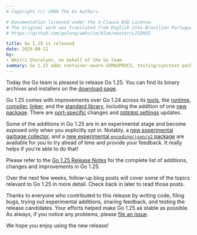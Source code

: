 ```yaml
---
# Copyright (c) 2009 The Go Authors.

# Documentation licensed under the 3-Clause BSD License.
# The original work was translated from English into Brazilian Portuguese.
# https://github.com/golang/website/blob/master/LICENSE

title: Go 1.25 is released
date: 2025-08-12
by:
- Dmitri Shuralyov, on behalf of the Go team
summary: Go 1.25 adds container-aware GOMAXPROCS, testing/synctest package, experimental GC, experimental encoding/json/v2, and more.
---
```


Today the Go team is pleased to release Go 1.25.
You can find its binary archives and installers on the [download page](/dl/).

Go 1.25 comes with improvements over Go 1.24 across
its [tools](/doc/go1.25#tools),
the [runtime](/doc/go1.25#runtime),
[compiler](/doc/go1.25#compiler),
[linker](/doc/go1.25#linker),
and the [standard library](/doc/go1.25#library),
including the addition of one [new package](/doc/go1.25#new-testingsynctest-package).
There are [port-specific](/doc/go1.25#ports) changes
and [`GODEBUG` settings](/doc/godebug#go-125) updates.

Some of the additions in Go 1.25 are in an experimental stage
and become exposed only when you explicitly opt in.
Notably, a [new experimental garbage collector](/doc/go1.25#new-experimental-garbage-collector),
and a [new experimental `encoding/json/v2` package](/doc/go1.25#json_v2)
are available for you to try ahead of time and provide your feedback.
It really helps if you're able to do that!

Please refer to the [Go 1.25 Release Notes](/doc/go1.25) for the complete list
of additions, changes and improvements in Go 1.25.

Over the next few weeks, follow-up blog posts will cover some of the topics
relevant to Go 1.25 in more detail. Check back in later to read those posts.

Thanks to everyone who contributed to this release by writing code, filing bugs,
trying out experimental additions, sharing feedback, and testing the release candidates.
Your efforts helped make Go 1.25 as stable as possible.
As always, if you notice any problems, please [file an issue](/issue/new).

We hope you enjoy using the new release!
